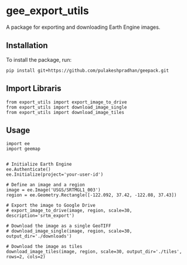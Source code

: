 # gee_export_utils

A package for exporting and downloading Earth Engine images.

## Installation

To install the package, run:

```
pip install git+https://github.com/pulakeshpradhan/geepack.git
```
## Import Libraris 

```
from export_utils import export_image_to_drive
from export_utils import download_image_single
from export_utils import download_image_tiles
```




## Usage

```
import ee
import geemap


# Initialize Earth Engine
ee.Authenticate()
ee.Initialize(project='your-user-id')

# Define an image and a region
image = ee.Image('USGS/SRTMGL1_003')
region = ee.Geometry.Rectangle([-122.092, 37.42, -122.08, 37.43])

# Export the image to Google Drive
# export_image_to_drive(image, region, scale=30, description='srtm_export')

# Download the image as a single GeoTIFF
# download_image_single(image, region, scale=30, output_dir='./downloads')

# Download the image as tiles
download_image_tiles(image, region, scale=30, output_dir='./tiles', rows=2, cols=2)
```
